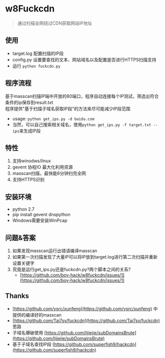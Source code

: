 # w8Fuckcdn
> 通过扫描全网绕过CDN获取网站IP地址

## 使用
- target.log 配置扫描的IP段
- config.py 设置要查找的文本、网站域名以及配置是否进行HTTPS扫描支持
- 运行 `python fuckcdn.py` 

## 程序流程
基于masscan扫描IP端中开放的80端口，程序自动连接每个IP测试，筛选出符合条件的ip保存到result.txt  
程序提供"基于扫描子域名获取IP段"的方法来尽可能减少IP段范围  
- usage: `python get_ips.py -d baidu.com`
- 当然，可以自己搜索相关域名，使用`python get_ips.py -f target.txt --ips`来生成IP段

## 特性
1. 支持winodws/linux
2. gevent 协程IO 最大化利用资源
3. masscan扫描，最快能6分钟扫完全网
4. 支持HTTPS识别

## 安装环境
- python 2.7
- pip install gevent dnspython
- Windows需要安装WinPcap

## 问题&答案
1. 如果发现masscan运行出错请编译masscan
2. 如果第一次扫描发现了大量IP可以将IP放到target.log进行第二次扫描并重新设置关键字
3. 究竟是运行get_ips.py还是fuckcdn.py?两个脚本之间的关系?
    - [https://github.com/boy-hack/w8fuckcdn/issues/1](https://github.com/boy-hack/w8fuckcdn/issues/1)


## Thanks
- [https://github.com/ysrc/xunfeng](https://github.com/ysrc/xunfeng) 中提供的编译好的masscan
- [https://github.com/Tai7sy/fuckcdn](https://github.com/Tai7sy/fuckcdn) 思路
- 子域名爆破使用 [https://github.com/lijiejie/subDomainsBrute](https://github.com/lijiejie/subDomainsBrute)
- 基于子域名查找IP段 [https://github.com/superfish9/hackcdn](https://github.com/superfish9/hackcdn)